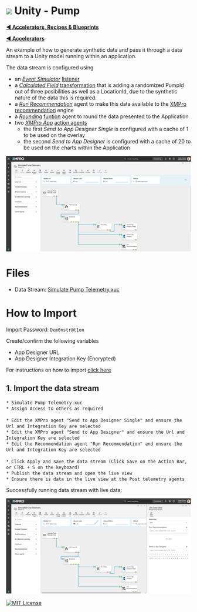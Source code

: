 # <img alternative="XMPro Logo X" width="30px" src="https://xmks.s3.amazonaws.com/2020/X-Blue.png#gh-light-mode-only"> Unity - Pump

[**◄ Accelerators, Recipes & Blueprints**](https://github.com/XMPro/Accelerators-Recipes-Blueprints)

[**◄ Accelerators**](https://github.com/XMPro/Accelerators-Recipes-Blueprints/tree/master/Accelerators)

An example of how to generate synthetic data and pass it through a data stream to a Unity model running within an application.

The data stream is configured using 
* an <a href="https://xmpro.gitbook.io/event-simulator/" target="_blank"><i>Event Simulator</i></a> <a href="https://documentation.xmpro.com/concepts/agent#listeners" target="_blank">listener</a>
* a <a href="https://xmpro.gitbook.io/calculated-field/" target="_blank"><i>Calculated Field</i></a> <a href="https://documentation.xmpro.com/concepts/agent#transformations" target="_blank">transformation</a> that is adding a randomized PumpId out of three posibilities as well as a LocationId, due to the synthetic nature of the data this is required.
* a <a href="https://xmpro.gitbook.io/run-recommendation" target="_blank"><i>Run Recommendation</i></a> agent to make this data available to the <a href="https://xmpro.com/prescriptive-recommendations/" target="_blank">XMPro recommendation</a> engine
* a <a href="https://xmpro.gitbook.io/rounding/" target="_blank"><i>Rounding</i></a> <a href="https://documentation.xmpro.com/concepts/agent#functions" target="_blank">funtion</a> agent to round the data presented to the Application 
* two <a href="https://xmpro.gitbook.io/xmpro-app/" target="_blank"><i>XMPro App</i></a> <a href="https://documentation.xmpro.com/concepts/agent#action-agents" target="_blank">action agents</a>
	* the first <i>Send to App Designer Single</i> is configured with a cache of 1 to be used on the overlay
	* the second <i>Send to App Designer</i> is configured with a cache of 20 to be used on the charts within the Application

![Configured Data Stream](Images/Data%20Stream.png)

# Files
* Data Stream: <a href="https://github.com/XMPro/Accelerators-Recipes-Blueprints/blob/master/Source/3D%20Capability/Unity%20-%20Pumps/Data%20Stream/Simulate%20Pump%20Telemetry.xuc" target="_blank">Simulate Pump Telemetry.xuc</a>

# How to Import
Import Password: `Dem0nstr@t1on`

Create/confirm the following variables
  * App Designer URL
  * App Designer Integration Key (Encrypted)

For instructions on how to import <a href="https://documentation.xmpro.com/how-tos/import-export-and-clone#importing">click here</a>

## 1. Import the data stream

    * Simulate Pump Telemetry.xuc
	* Assign Access to others as required
	
	* Edit the XMPro agent "Send to App Designer Single" and ensure the Url and Integration Key are selected
	* Edit the XMPro agent "Send to App Designer" and ensure the Url and Integration Key are selected
	* Edit the Recommendation agent "Run Recommendation" and ensure the Url and Integration Key are selected

	* Click Apply and save the data stream (Click Save on the Action Bar, or CTRL + S on the keyboard)
	* Publish the data stream and open the live view
	* Ensure there is data in the live view at the Post telemetry agents

Successfully running data stream with live data:

![Running Data Stream](Images/Running%20Data%20Stream.png) 

[![MIT License](https://img.shields.io/badge/License-MIT-green.svg)](https://choosealicense.com/licenses/mit/)